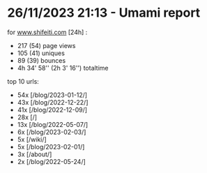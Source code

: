 # 26/11/2023 21:13 - Umami report
for www.shifeiti.com [24h] :

 - 217 (54) page views
 - 105 (41) uniques
 - 89 (39) bounces
 - 4h 34' 58'' (2h 3' 16'') totaltime


top 10 urls:
 - 54x [/blog/2023-01-12/]
 - 43x [/blog/2022-12-22/]
 - 41x [/blog/2022-12-09/]
 - 28x [/]
 - 13x [/blog/2022-05-07/]
 - 6x [/blog/2023-02-03/]
 - 5x [/wiki/]
 - 5x [/blog/2023-02-01/]
 - 3x [/about/]
 - 2x [/blog/2022-05-24/]


